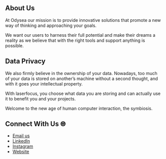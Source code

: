 ## About Us

At Odysea our mission is to provide innovative solutions that promote a new way of thinking and approaching your goals. 

We want our users to harness their full potential and make their dreams a reality as we believe that with the right tools and support anything is possible.

## Data Privacy

We also firmly believe in the ownership of your data. Nowadays, too much of your data is stored on another’s machine without a second thought, and with it goes your intellectual property.

With laserfocus, you choose what data you are storing and can actually use it to benefit you and your projects.

Welcome to the new age of human computer interaction, the symbiosis.

## Connect With Us 🌐
- [Email us]()
- [LinkedIn](https://www.linkedin.com/company/laserfocused/)
- [Instagram](https://www.instagram.com/laserfocuscr/)
- [Website](https://laserfocus.space)